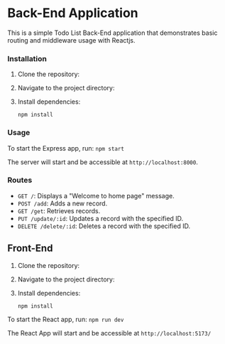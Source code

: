 # Back-End Application

This is a simple Todo List Back-End application that demonstrates basic routing and middleware usage with Reactjs.

### Installation

1. Clone the repository:

2. Navigate to the project directory:

3. Install dependencies:

   `npm install`

### Usage

To start the Express app, run:
   `npm start`
   
The server will start and be accessible at `http://localhost:8000`.

### Routes

- `GET /`: Displays a "Welcome to home page" message.
- `POST /add`: Adds a new record.
- `GET /get`: Retrieves records.
- `PUT /update/:id`: Updates a record with the specified ID.
- `DELETE /delete/:id`: Deletes a record with the specified ID.

## Front-End

1. Clone the repository:

2. Navigate to the project directory:

3. Install dependencies:

   `npm install`

To start the React app, run:
   `npm run dev`

The React App will start and be accessible at `http://localhost:5173/`
